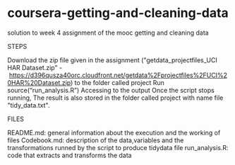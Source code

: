 # coursera-getting-and-cleaning-data
solution to week 4 assignment of the mooc getting and cleaning data

STEPS

Download the zip file given in the assignment ("getdata_projectfiles_UCI HAR Dataset.zip" - https://d396qusza40orc.cloudfront.net/getdata%2Fprojectfiles%2FUCI%20HAR%20Dataset.zip) to the folder called project 
Run source(“run_analysis.R”)
Accessing to the output
Once the script stops running,  The result is also stored in the folder called project with name file "tidy_data.txt".

FILES

README.md: general information about the execution and the working of files
Codebook.md: description of the data,variables and the transformations runned by the script to produce tidydata file
run_analysis.R: code that extracts and transforms the data

